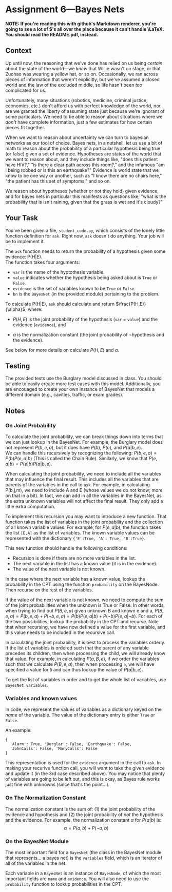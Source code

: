 # Assignment 6—Bayes Nets

__NOTE: If you're reading this with github's Markdown renderer, you're going to see a lot
of \$'s all over the place because it can't handle \LaTeX. You should read the
README.pdf, instead.__

## Context

Up until now, the reasoning that we've done has relied on us being _certain_ about the
state of the world—we _knew_ that Willie wasn't on stage, or that Zuohao was wearing a
yellow hat, or so on. Occasionally, we ran across pieces of information that weren't
explicitly, but we've assumed a closed world and the law of the excluded middle, so life
hasn't been _too_ complicated for us.

Unfortunately, many situations (robotics, medicine, criminal justice, economics, etc.)
don't afford us with perfect knowledge of the world, nor are we granted the liberty of
assuming state just because we're ignorant of some particulars. We need to be able to
reason about situations where we _don't_ have complete information, just a few estimates
for how certain pieces fit together.


When we want to reason about uncertainty we can turn to bayesian networks as our tool of
choice. Bayes nets, in a nutshell, let us use a bit of math to reason about the
probability of a particular hypothesis being true (or false) given a set of evidence.
Hypotheses are states of the world that we want to reason about, and they include things
like, "does this patient have HIV?," "is there a clear path across this room?," and the
infamous "am I being robbed or is this an earthquake?" Evidence is world state that we
know to be one way or another, such as "I know there are no chairs here," "the patient
has this set of symptoms," and so on.

We reason about hypotheses (whether or not they hold) given evidence, and for bayes nets
in particular this manifests as questions like, "what is the probability that is isn't
raining, given that the grass is wet and it's cloudy?"



## Your Task

You've been given a file, `student_code.py`, which consists of the lonely little function
definition for `ask`. Right now, `ask` doesn't do anything. Your job will be to implement
it.

The `ask` function needs to return the probability of a hypothesis given some evidence: P(H|E).  
The function takes four arguments: 
* `var` is the name of the hyptothesis variable.
* `value` indicates whether the hypothesis being asked about is `True` or `False`.
* `evidence` is the set of variables known to be `True` or `False`.
* `bn` is the `BayesNet` (in the provided module) pertaining to the
problem.

To calculate P(H|E), `ask` should calculate and return $\frac{P(H,E)}{\alpha}$, where:

* $P(H,E)$ is the joint probability of the hypothesis (`var` = `value`) and the
  evidence (`evidence`), and

* $\alpha$ is the normalization constant (the joint probability of $\neg$hypothesis and the
  evidence). 

See below for more details on calculate $P(H,E)$ and $\alpha$.


## Testing

The provided tests use the Burglary model discussed in class.  You should be able to easily create more test cases with this model.  Additionally, you are encouaged to create your own instance of BayesNet that models a different domain (e.g., cavities, traffic, or exam grades).


## Notes

### On Joint Probability

To calculate the joint probability, we can break things down into terms that we can just lookup in the BayesNet.  For example, the Burglary model does not represent $P(b,e,a)$, but it does have $P(b)$, $P(e)$, and $P(a|b,e)$.  
We can handle this recursively by recognizing the following:
	$P(b,e,a) = P(b)P(e,a|b)$ (This is called the Chain Rule).
Similarly, we know that $P(e,a|b) = P(e|b)P(a|b,e)$.

When calculating the joint probability, we need to include all the variables that may influence the final result.  This includes all the variables that are parents of the variables in the call to `ask`.  For example, in calculating P(b,j,m), we need to include A and E (whose values we do not know; more on that in a bit). In fact, we can add in all the variables in the BayesNet, as the extra unknown variables will not affect the final result. They only add a little extra computation.

To implement this recursion you may want to introduce a new function. That function takes the list of variables in the joint probability and the collection of all known variable values.  For example, for $P(e,a|b)$, the function takes the list `[E,A]` as the list of variables.  The known variable values can be represented with the dictionary `{'E':True, 'A': True, 'B':True}`.

This new function should handle the following conditions:
* Recursion is done if there are no more variables in the list.
* The next variable in the list has a known value (it is in the evidence). 
* The value of the next variable is not known.

In the case where the next variable has a known value, lookup the probability in the CPT using the function `probability` on the BayesNode. 
Then recurse on the rest of the variables.

If the value of the next variable is not known, we need to compute the sum of the joint probabilities when the unknown is True or False. In other words, when trying to find out $P(B,e,a)$ given unknown B and known e and a, $P(B,e,a)=P(b,e,a) + P(\neg b,e,a) = P(b)P(e,a|b) +P(\neg b)P(e,a|\neg b)$.  For each of the two possibilities, lookup the probability in the CPT and recurse.  Note that when recursing, we have now defined a value for the first variable, and this value needs to be included in the recursive call.

In calculating the joint probability, it is best to process the variables orderly.  If the list of variables is ordered such that the parent of any variable precedes its children, then when processing the child, we will already know that value.  For example, in calculating $P(a,B,e)$, if we order the variables such that we calculate $P(B,e,a)$, then when processing `a`, we will have specified a value for `B` and can thus lookup the value of $P(a|b,e)$.

To get the list of variables in order and to get the whole list of variables, use `BayesNet.variables`.



### Variables and known values

In code, we represent the values of variables as a dictionary keyed on the _name_ of the variable.  The value of the dictionary entry is either `True` or `False`. 

An example:

```
{
  'Alarm': True, 'Burglar': False, 'Earthquake': False,
  'JohnCalls': False, 'MaryCalls': False
}
```

This representation is used for the `evidence` argument in the call to `ask`.
In making your recurive function call, you will want to take the given evidence and update it (in the 3rd case described above).
You may notice that plenty of variables are going to be left out, and this is okay, as Bayes rule works just fine
with unknowns (since that's the point...).


### On The Normalization Constant

The normalization constant is the sum of: (1) the joint probability of the evidence and
hypothesis and (2) the joint probability of _not_ the hypothesis and the evidence. For
example, the normalization constant $\alpha$ for $P(a|b)$ is: $$\alpha = P(a,b) + P(\neg a,b)$$


### On the BayesNet Module

The most important field for a `BayesNet` (the class in the BayesNet module that
represents... a bayes net) is the `variables` field, which is an iterator of all of the
variables in the net.

Each variable in a `BayesNet` is an instance of `BayesNode`, of which the most important
fields are `name` and `evidence`.  You will also need to use the `probability` function to lookup probabilities in the CPT.

